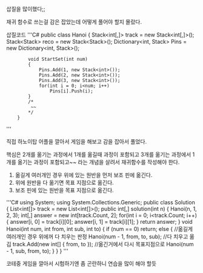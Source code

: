 삽질을 많이했다;;

재귀 함수로 쓰는걸 감은 잡았는데 어떻게 풀어야 할지 몰랐다.

삽질코드
'''C#
public class Hanoi
        {
            Stack<int[,]> track = new Stack<int[,]>();
            Stack<Stack<int>> reco = new Stack<Stack<int>>();
            Dictionary<int, Stack<int>> Pins = new Dictionary<int, Stack<int>>();

            void StartSet(int num)
            {
                Pins.Add(1, new Stack<int>());
                Pins.Add(2, new Stack<int>());
                Pins.Add(3, new Stack<int>());
                for(int i = 0; i<num; i++)
                    Pins[i].Push(i);
            }
            /*
             ~~
            */
        }
'''


직접 하노이탑 어플을 깔아서 게임을 해보고 감을 잡아서 풀었다.

핵심은 2개를 옮기는 과정에서 1개를 옮길때 과정이 포함되고 3개를 옮기는 과정에서 1개를 옮기는 과정이 포함되고~~ 라는 개념을 살려서 재귀함수를 작성해야 한다.

1. 옮길게 여러개인 경우 위에 있는 원반을 먼저 보조 핀에 옮긴다.
2. 위에 원반을 다 옮기면 목표 지점으로 옮긴다.
3. 보조 핀에 있는 원반을 목표 지점으로 옮긴다.

'''C#
using System;
using System.Collections.Generic;
public class Solution {
    List<int[]> track = new List<int[]>();
    public int[,] solution(int n)
    {
        Hanoi(n, 1, 2, 3);
        int[,] answer = new int[track.Count, 2];
        for(int i = 0; i<track.Count; i++)
        {
            answer[i, 0] = track[i][0];
            answer[i, 1] = track[i][1];
        }
        return answer;
    }
    void Hanoi(int num, int from, int sub, int to)
    {
        if (num == 0)
            return;
        else
        {
            //옮길게 여러개인 경우 위에꺼 다 치우는 판정
            Hanoi(num - 1, from, to, sub);
            //다 치우고 옮김
            track.Add(new int[] { from, to });
            //옮긴거에서 다시 목표지점으로
            Hanoi(num - 1, sub, from, to);
        }
    }
}
'''

코테중 게임을 깔아서 시험하기엔 좀 곤란하니 연습을 많이 해야 할듯
